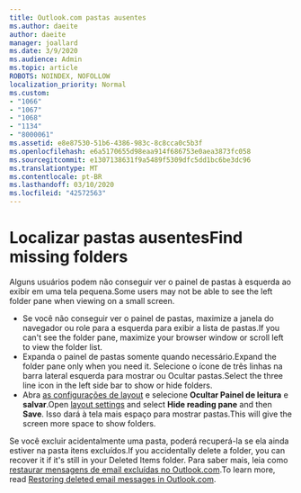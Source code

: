 ```yaml
---
title: Outlook.com pastas ausentes
ms.author: daeite
author: daeite
manager: joallard
ms.date: 3/9/2020
ms.audience: Admin
ms.topic: article
ROBOTS: NOINDEX, NOFOLLOW
localization_priority: Normal
ms.custom:
- "1066"
- "1067"
- "1068"
- "1134"
- "8000061"
ms.assetid: e8e87530-51b6-4386-983c-8c8cca0c5b3f
ms.openlocfilehash: e6a5170655d98eaa914f686753e0aea3873fc058
ms.sourcegitcommit: e1307138631f9a5489f5309dfc5dd1bc6be3dc96
ms.translationtype: MT
ms.contentlocale: pt-BR
ms.lasthandoff: 03/10/2020
ms.locfileid: "42572563"
---
```

# <a name="find-missing-folders"></a><span data-ttu-id="b3eb9-102">Localizar pastas ausentes</span><span class="sxs-lookup"><span data-stu-id="b3eb9-102">Find missing folders</span></span>

<span data-ttu-id="b3eb9-103">Alguns usuários podem não conseguir ver o painel de pastas à esquerda ao exibir em uma tela pequena.</span><span class="sxs-lookup"><span data-stu-id="b3eb9-103">Some users may not be able to see the left folder pane when viewing on a small screen.</span></span>

- <span data-ttu-id="b3eb9-104">Se você não conseguir ver o painel de pastas, maximize a janela do navegador ou role para a esquerda para exibir a lista de pastas.</span><span class="sxs-lookup"><span data-stu-id="b3eb9-104">If you can't see the folder pane, maximize your browser window or scroll left to view the folder list.</span></span>
- <span data-ttu-id="b3eb9-105">Expanda o painel de pastas somente quando necessário.</span><span class="sxs-lookup"><span data-stu-id="b3eb9-105">Expand the folder pane only when you need it.</span></span> <span data-ttu-id="b3eb9-106">Selecione o ícone de três linhas na barra lateral esquerda para mostrar ou Ocultar pastas.</span><span class="sxs-lookup"><span data-stu-id="b3eb9-106">Select the three line icon in the left side bar to show or hide folders.</span></span>
- <span data-ttu-id="b3eb9-107">Abra [as configurações de layout](https://outlook.live.com/mail/options/mail/layout) e selecione **Ocultar Painel de leitura** e **salvar**.</span><span class="sxs-lookup"><span data-stu-id="b3eb9-107">Open [layout settings](https://outlook.live.com/mail/options/mail/layout) and select **Hide reading pane** and then **Save**.</span></span> <span data-ttu-id="b3eb9-108">Isso dará à tela mais espaço para mostrar pastas.</span><span class="sxs-lookup"><span data-stu-id="b3eb9-108">This will give the screen more space to show folders.</span></span>

<span data-ttu-id="b3eb9-109">Se você excluir acidentalmente uma pasta, poderá recuperá-la se ela ainda estiver na pasta itens excluídos.</span><span class="sxs-lookup"><span data-stu-id="b3eb9-109">If you accidentally delete a folder, you can recover it if it's still in your Deleted Items folder.</span></span> <span data-ttu-id="b3eb9-110">Para saber mais, leia como [restaurar mensagens de email excluídas no Outlook.com](https://support.office.com/article/cf06ab1b-ae0b-418c-a4d9-4e895f83ed50).</span><span class="sxs-lookup"><span data-stu-id="b3eb9-110">To learn more, read [Restoring deleted email messages in Outlook.com](https://support.office.com/article/cf06ab1b-ae0b-418c-a4d9-4e895f83ed50).</span></span>
